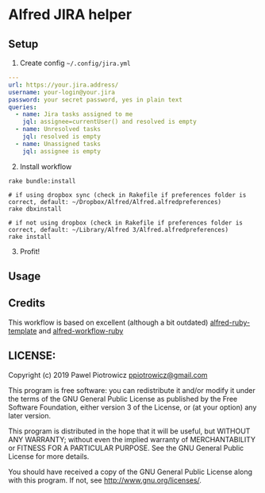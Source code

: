 # Alfred JIRA helper

## Setup

1. Create config `~/.config/jira.yml`

``` yaml
---
url: https://your.jira.address/
username: your-login@your.jira
password: your secret password, yes in plain text
queries:
  - name: Jira tasks assigned to me
    jql: assignee=currentUser() and resolved is empty
  - name: Unresolved tasks
    jql: resolved is empty
  - name: Unassigned tasks
    jql: assignee is empty
```

2. Install workflow

``` shell
rake bundle:install

# if using dropbox sync (check in Rakefile if preferences folder is correct, default: ~/Dropbox/Alfred/Alfred.alfredpreferences)
rake dbxinstall

# if not using dropbox (check in Rakefile if preferences folder is correct, default: ~/Library/Alfred 3/Alfred.alfredpreferences)
rake install
```

3. Profit!

## Usage

## Credits
This workflow is based on excellent (although a bit outdated)
[alfred-ruby-template](https://github.com/zhaocai/alfred2-ruby-template) and
[alfred-workflow-ruby](https://github.com/joetannenbaum/alfred-workflow-ruby)

## LICENSE:

Copyright (c) 2019 Pawel Piotrowicz <ppiotrowicz@gmail.com>

This program is free software: you can redistribute it and/or modify it under
the terms of the GNU General Public License as published by the Free Software
Foundation, either version 3 of the License, or (at your option)
any later version.

This program is distributed in the hope that it will be useful, but WITHOUT
ANY WARRANTY; without even the implied warranty of MERCHANTABILITY or FITNESS
FOR A PARTICULAR PURPOSE. See the GNU General Public License for more details.

You should have received a copy of the GNU General Public License along with
this program. If not, see <http://www.gnu.org/licenses/>.
